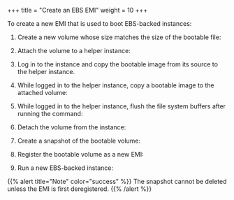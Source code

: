 +++
title = "Create an EBS EMI"
weight = 10
+++

To create a new EMI that is used to boot EBS-backed instances: 

1. Create a new volume whose size matches the size of the bootable file: 
1. Attach the volume to a helper instance: 
1. Log in to the instance and copy the bootable image from its source to the helper instance. 


1. While logged in to the helper instance, copy a bootable image to the attached volume: 
1. While logged in to the helper instance, flush the file system buffers after running the command: 
1. Detach the volume from the instance: 
1. Create a snapshot of the bootable volume: 
1. Register the bootable volume as a new EMI: 
1. Run a new EBS-backed instance: 



{{% alert title="Note" color="success" %}}
The snapshot cannot be deleted unless the EMI is first deregistered. 
{{% /alert %}}


